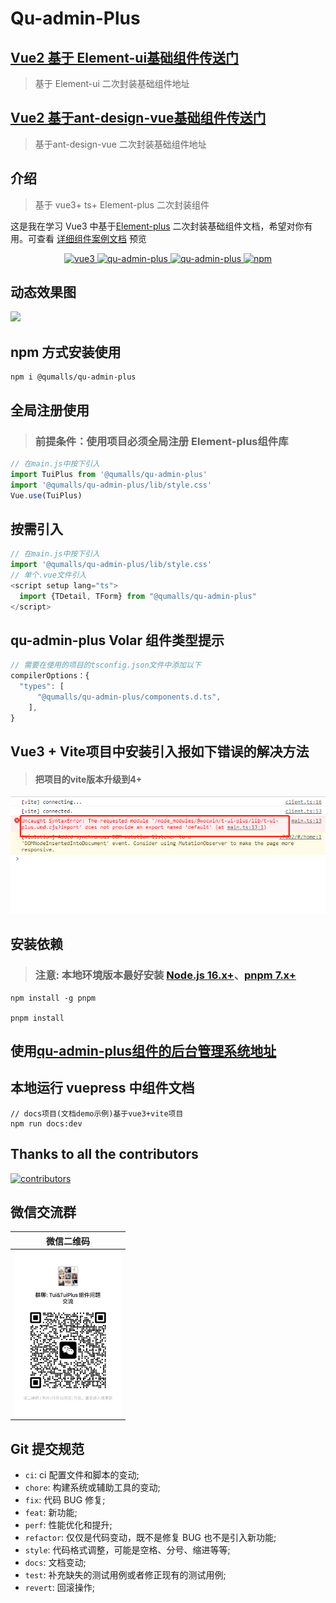 # Qu-admin-Plus

## [Vue2 基于 Element-ui基础组件传送门](https://gitee.com/qumalls/qu-admin-plus)

> 基于 Element-ui 二次封装基础组件地址
>
## [Vue2 基于ant-design-vue基础组件传送门](https://gitee.com/qumalls/qu-admin-plus)

> 基于ant-design-vue 二次封装基础组件地址
## 介绍

> 基于 vue3+ ts+ Element-plus 二次封装组件

这是我在学习 Vue3 中基于[Element-plus](https://element-plus.org/zh-CN/) 二次封装基础组件文档，希望对你有用。可查看 [详细组件案例文档](https://wocwin.github.io/qu-admin-plus/) 预览

<p align="center">
  <a href="https://github.com/vuejs/vue" target="_blank">
    <img src="https://img.shields.io/badge/vue-3.2.36-brightgreen.svg" alt="vue3">
  </a>
  <a href="https://gitee.com/qumalls/qu-admin-plus" target="_blank">
    <img src="https://gitee.com/qumalls/qu-admin-plus" alt="qu-admin-plus">
  </a>
   <a href="https://gitee.com/qumalls/qu-admin-plus" target="_blank">
    <img src="https://gitee.com/qumalls/qu-admin-plus" alt="qu-admin-plus">
  </a>
   <a href="https://gitee.com/qumalls/qu-admin-plus" target="_blank">
      <img alt="npm" src="https://gitee.com/qumalls/qu-admin-plus" />
    </a>
</p>

## 动态效果图

<img src="./README_GIF/TuiPlus__demo.gif">

## npm 方式安装使用

```shell
npm i @qumalls/qu-admin-plus
```

## 全局注册使用

> ### 前提条件：使用项目必须全局注册 Element-plus组件库

```js
// 在main.js中按下引入
import TuiPlus from '@qumalls/qu-admin-plus'
import '@qumalls/qu-admin-plus/lib/style.css'
Vue.use(TuiPlus)
```

## 按需引入

```js
// 在main.js中按下引入
import '@qumalls/qu-admin-plus/lib/style.css'
// 单个.vue文件引入
<script setup lang="ts">
  import {TDetail, TForm} from "@qumalls/qu-admin-plus"
</script>
```

## qu-admin-plus Volar 组件类型提示

```js
// 需要在使用的项目的tsconfig.json文件中添加以下
compilerOptions：{
  "types": [
      "@qumalls/qu-admin-plus/components.d.ts",
    ],
}

```
## Vue3 + Vite项目中安装引入报如下错误的解决方法
> #### 把项目的vite版本升级到4+

<img src="./README_GIF/error.png">

## 安装依赖
> ### 注意: 本地环境版本最好安装 [Node.js 16.x+](https://nodejs.org/en)、[pnpm 7.x+](https://github.com/pnpm/pnpm/)

```shell
npm install -g pnpm

pnpm install

```

## 使用[qu-admin-plus组件的后台管理系统地址](https://github.com/wocwin/wocwin-admin)

## 本地运行 vuepress 中组件文档

```shell
// docs项目(文档demo示例)基于vue3+vite项目
npm run docs:dev

```

## Thanks to all the contributors

<a href="https://github.com/qumalls/qu-admin-plus/graphs/contributors">
  <img src="https://contrib.rocks/image?repo=qumalls/qu-admin-plus" alt="contributors" />
</a>

## 微信交流群

|                微信二维码                 |
| :---------------------------------------: |
| <img src="./public/weixin.jpg" width=170> |

## Git 提交规范

- `ci`: ci 配置文件和脚本的变动;
- `chore`: 构建系统或辅助工具的变动;
- `fix`: 代码 BUG 修复;
- `feat`: 新功能;
- `perf`: 性能优化和提升;
- `refactor`: 仅仅是代码变动，既不是修复 BUG 也不是引入新功能;
- `style`: 代码格式调整，可能是空格、分号、缩进等等;
- `docs`: 文档变动;
- `test`: 补充缺失的测试用例或者修正现有的测试用例;
- `revert`: 回滚操作;
